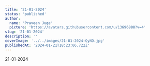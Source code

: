 ```yaml
---
title: '21-01-2024'
status: 'published'
author:
  name: 'Praveen Juge'
  picture: 'https://avatars.githubusercontent.com/u/13696888?v=4'
slug: '21-01-2024'
description: ''
coverImage: '../../images/21-01-2024-QyND.jpg'
publishedAt: '2024-01-21T18:23:06.722Z'
---
```


21-01-2024